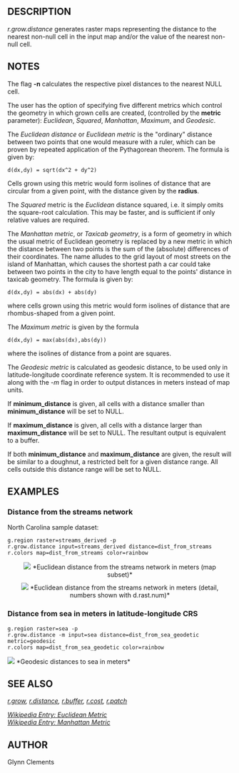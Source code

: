 ## DESCRIPTION

*r.grow.distance* generates raster maps representing the distance to the
nearest non-null cell in the input map and/or the value of the nearest
non-null cell.

## NOTES

The flag **-n** calculates the respective pixel distances to the nearest
NULL cell.

The user has the option of specifying five different metrics which
control the geometry in which grown cells are created, (controlled by
the **metric** parameter): *Euclidean*, *Squared*, *Manhattan*,
*Maximum*, and *Geodesic*.

The *Euclidean distance* or *Euclidean metric* is the "ordinary"
distance between two points that one would measure with a ruler, which
can be proven by repeated application of the Pythagorean theorem. The
formula is given by:

```shell
d(dx,dy) = sqrt(dx^2 + dy^2)
```

Cells grown using this metric would form isolines of distance that are
circular from a given point, with the distance given by the **radius**.

The *Squared* metric is the *Euclidean* distance squared, i.e. it simply
omits the square-root calculation. This may be faster, and is sufficient
if only relative values are required.

The *Manhattan metric*, or *Taxicab geometry*, is a form of geometry in
which the usual metric of Euclidean geometry is replaced by a new metric
in which the distance between two points is the sum of the (absolute)
differences of their coordinates. The name alludes to the grid layout of
most streets on the island of Manhattan, which causes the shortest path
a car could take between two points in the city to have length equal to
the points' distance in taxicab geometry. The formula is given by:

```shell
d(dx,dy) = abs(dx) + abs(dy)
```

where cells grown using this metric would form isolines of distance that
are rhombus-shaped from a given point.

The *Maximum metric* is given by the formula

```shell
d(dx,dy) = max(abs(dx),abs(dy))
```

where the isolines of distance from a point are squares.

The *Geodesic metric* is calculated as geodesic distance, to be used
only in latitude-longitude coordinate reference system. It is
recommended to use it along with the *-m* flag in order to output
distances in meters instead of map units.

If **minimum_distance** is given, all cells with a distance smaller than
**minimum_distance** will be set to NULL.

If **maximum_distance** is given, all cells with a distance larger than
**maximum_distance** will be set to NULL. The resultant output is
equivalent to a buffer.

If both **minimum_distance** and **maximum_distance** are given, the
result will be similar to a doughnut, a restricted belt for a given
distance range. All cells outside this distance range will be set to
NULL.

## EXAMPLES

### Distance from the streams network

North Carolina sample dataset:

```shell
g.region raster=streams_derived -p
r.grow.distance input=streams_derived distance=dist_from_streams
r.colors map=dist_from_streams color=rainbow
```

<div align="center" style="margin: 10px">

<img src="r_grow_distance.png" data-border="0" />  
*Euclidean distance from the streams network in meters (map subset)*

</div>

<div align="center" style="margin: 10px">

<img src="r_grow_distance_zoom.png" data-border="0" />  
*Euclidean distance from the streams network in meters (detail, numbers
shown with d.rast.num)*

</div>

### Distance from sea in meters in latitude-longitude CRS

```shell
g.region raster=sea -p
r.grow.distance -m input=sea distance=dist_from_sea_geodetic metric=geodesic
r.colors map=dist_from_sea_geodetic color=rainbow
```

<img src="r_grow_distance_sea.png" data-border="1" />  
*Geodesic distances to sea in meters*

## SEE ALSO

*[r.grow](r.grow.md), [r.distance](r.distance.md),
[r.buffer](r.buffer.md), [r.cost](r.cost.md), [r.patch](r.patch.md)*

*[Wikipedia Entry: Euclidean
Metric](https://en.wikipedia.org/wiki/Euclidean_metric)  
[Wikipedia Entry: Manhattan
Metric](https://en.wikipedia.org/wiki/Manhattan_metric)*

## AUTHOR

Glynn Clements
